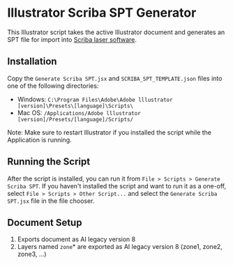# Illustrator Scriba SPT Generator

This Illustrator script takes the active Illustrator document and generates an SPT file for import into [Scriba laser software](http://www.permanentmarking.com/).

## Installation

Copy the `Generate Scriba SPT.jsx` and `SCRIBA_SPT_TEMPLATE.json` files into one of the following directories:

* Windows: `C:\Program Files\Adobe\Adobe lllustrator [version]\Presets\[language]\Scripts\`
* Mac OS: `/Applications/Adobe lllustrator [version]/Presets/[language]/Scripts/`

Note: Make sure to restart Illustrator if you installed the script while the Application is running.

## Running the Script

After the script is installed, you can run it from `File > Scripts > Generate Scriba SPT`. If you haven't installed the script and want to run it as a one-off, select `File > Scripts > Other Script...` and select the `Generate Scriba SPT.jsx` file in the file chooser.

## Document Setup

1. Exports document as AI legacy version 8 
2. Layers named `zone`* are exported as AI legacy version 8 (zone1, zone2, zone3, ...)
